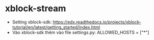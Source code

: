 # xblock-stream
+ Setting xblock-sdk: https://edx.readthedocs.io/projects/xblock-tutorial/en/latest/getting_started/index.html
+ Vào xblock-sdk thêm vào file settings.py:
ALLOWED_HOSTS = ["*"]
